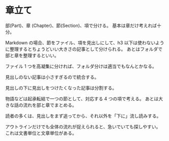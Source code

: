 # 章立て

部(Part)、章 (Chapter)、節(Section)、項で分ける。
基本は章だけ考えれば十分。

Markdown の場合、節をファイル、項を見出しにして、h3 以下は使わないように整理するとちょうどいい大きさの記事として分けられる。
あとはフォルダで部と章を整理するといい。

ファイル 1 つを高凝集に分ければ、フォルダ分けは適当でもなんとかなる。

見出しのない記事は小さすぎるので統合する。

見出しの下に見出しをつけたくなった記事は分割する。

物語などは起承転結で一つの節として、対応する 4 つの項で考える。
あとは大きな話の流れを部と章でまとめる。

読者の多くは、見出しをまず追ってから、それ以外を「下に」流し読みする。

アウトラインだけでも全体の流れが捉えられると、急いでいても探しやすい。
これは文書単位と文章単位がある。
